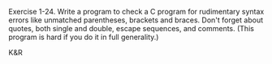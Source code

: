 Exercise 1-24. Write a program to check a C program for rudimentary syntax errors like
unmatched parentheses, brackets and braces. Don't forget about quotes, both single and double,
escape sequences, and comments. (This program is hard if you do it in full generality.)


K&R
